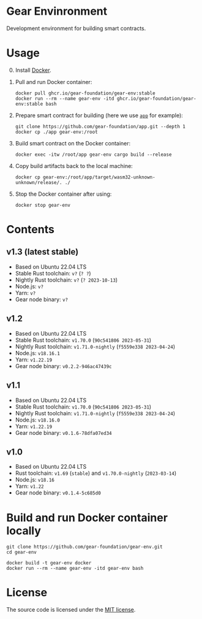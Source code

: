 # Gear Envinronment

Development environment for building smart contracts.

# Usage

0. Install [Docker](https://docs.docker.com/engine/install/).

1. Pull and run Docker container:

    ```shell
    docker pull ghcr.io/gear-foundation/gear-env:stable
    docker run --rm --name gear-env -itd ghcr.io/gear-foundation/gear-env:stable bash
    ```

2. Prepare smart contract for building (here we use [`app`](https://github.com/gear-foundation/app) for example):

    ```shell
    git clone https://github.com/gear-foundation/app.git --depth 1
    docker cp ./app gear-env:/root
    ```

3. Build smart contract on the Docker container:

    ```shell
    docker exec -itw /root/app gear-env cargo build --release
    ```

4. Copy build artifacts back to the local machine:

    ```shell
    docker cp gear-env:/root/app/target/wasm32-unknown-unknown/release/. ./
    ```

5. Stop the Docker container after using:

    ```shell
    docker stop gear-env
    ```

# Contents

## v1.3 (latest stable)

- Based on Ubuntu 22.04 LTS
- Stable Rust toolchain: `v?` (`? ?`)
- Nightly Rust toolchain: `v?` (`? 2023-10-13`)
- Node.js: `v?`
- Yarn: `v?`
- Gear node binary: `v?`

## v1.2

- Based on Ubuntu 22.04 LTS
- Stable Rust toolchain: `v1.70.0` (`90c541806 2023-05-31`)
- Nightly Rust toolchain: `v1.71.0-nightly` (`f5559e338 2023-04-24`)
- Node.js: `v18.16.1`
- Yarn: `v1.22.19`
- Gear node binary: `v0.2.2-946ac47439c`

## v1.1

- Based on Ubuntu 22.04 LTS
- Stable Rust toolchain: `v1.70.0` (`90c541806 2023-05-31`)
- Nightly Rust toolchain: `v1.71.0-nightly` (`f5559e338 2023-04-24`)
- Node.js: `v18.16.0`
- Yarn: `v1.22.19`
- Gear node binary: `v0.1.6-78dfa07ed34`

## v1.0

- Based on Ubuntu 22.04 LTS
- Rust toolchain: `v1.69` (`stable`) and `v1.70.0-nightly` (`2023-03-14`)
- Node.js: `v18.16`
- Yarn: `v1.22`
- Gear node binary: `v0.1.4-5c685d0`

# Build and run Docker container locally

```shell
git clone https://github.com/gear-foundation/gear-env.git
cd gear-env
```

```shell
docker build -t gear-env docker
docker run --rm --name gear-env -itd gear-env bash
```

# License

The source code is licensed under the [MIT license](LICENSE).
